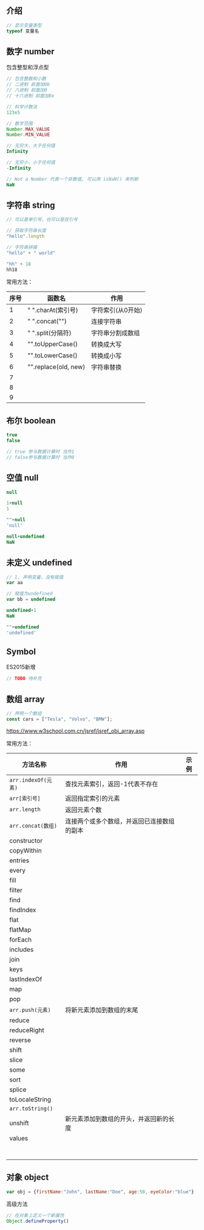 

## 介绍

```javascript
// 显示变量类型
typeof 变量名
```



## 数字 number

包含整型和浮点型

```javascript
// 包含整数和小数
// 二进制 前面加0b
// 八进制 前面加0
// 十六进制 前面加0x

// 科学计数法
123e5

// 数字范围
Number.MAX_VALUE
Number.MIN_VALUE

// 无穷大，大于任何值
Infinity

// 无穷小，小于任何值
-Infinity

// Not a Number 代表一个非数值, 可以用 isNaN() 来判断
NaN
```



## 字符串 string

```javascript
// 可以是单引号，也可以是双引号

// 获取字符串长度
"hello".length

// 字符串拼接
"hello" + " world"

"hh" + 18
hh18
```

常用方法：

| 序号 | 函数名               | 作用              |
| ---- | -------------------- | ----------------- |
| 1    | " ".charAt(索引号)   | 字符索引(从0开始) |
| 2    | " ".concat("")       | 连接字符串        |
| 3    | " ".split(分隔符)    | 字符串分割成数组  |
| 4    | "".toUpperCase()     | 转换成大写        |
| 5    | "".toLowerCase()     | 转换成小写        |
| 6    | "".replace(old, new) | 字符串替换        |
| 7    |                      |                   |
| 8    |                      |                   |
| 9    |                      |                   |



## 布尔 boolean

```javascript
true
false

// true 参与数据计算时 当作1
// false参与数据计算时 当作0
```



## 空值 null

```javascript
null

1+null
1

""+null
'null'

null+undefined
NaN
```



## 未定义 undefined

```javascript
// 1. 声明变量，没有赋值
var aa

// 赋值为undefined
var bb = undefined

undefined+1
NaN

""+undefined
'undefined'
```



## Symbol

ES2015新增

```javascript
// TODO 待补充
```



## 数组 array

```javascript
// 声明一个数组
const cars = ["Tesla", "Volvo", "BMW"];
```



https://www.w3school.com.cn/jsref/jsref_obj_array.asp

常用方法：

| **方法名称**        | 作用                                       | 示例 |
| ------------------- | ------------------------------------------ | ---- |
| `arr.indexOf(元素)` | 查找元素索引，返回-1代表不存在             |      |
| `arr[索引号]`       | 返回指定索引的元素                         |      |
| `arr.length`        | 返回元素个数                               |      |
| `arr.concat(数组)`  | 连接两个或多个数组，并返回已连接数组的副本 |      |
| constructor         |                                            |      |
| copyWithin          |                                            |      |
| entries             |                                            |      |
| every               |                                            |      |
| fill                |                                            |      |
| filter              |                                            |      |
| find                |                                            |      |
| findIndex           |                                            |      |
| flat                |                                            |      |
| flatMap             |                                            |      |
| forEach             |                                            |      |
| includes            |                                            |      |
| join                |                                            |      |
| keys                |                                            |      |
| lastIndexOf         |                                            |      |
| map                 |                                            |      |
| pop                 |                                            |      |
| `arr.push(元素)`    | 将新元素添加到数组的末尾                   |      |
| reduce              |                                            |      |
| reduceRight         |                                            |      |
| reverse             |                                            |      |
| shift               |                                            |      |
| slice               |                                            |      |
| some                |                                            |      |
| sort                |                                            |      |
| splice              |                                            |      |
| toLocaleString      |                                            |      |
| `arr.toString()`    |                                            |      |
| unshift             | 新元素添加到数组的开头，并返回新的长度     |      |
| values              |                                            |      |
|                     |                                            |      |
|                     |                                            |      |
|                     |                                            |      |
|                     |                                            |      |
|                     |                                            |      |
|                     |                                            |      |
|                     |                                            |      |



## 对象 object

```javascript
var obj = {firstName:"John", lastName:"Doe", age:50, eyeColor:"blue"}

```

高级方法

```javascript
// 在对象上定义一个新属性
Object.defineProperty()
```



